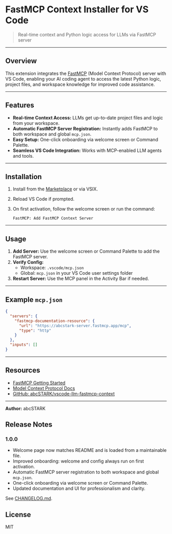 # FastMCP Context Installer for VS Code

> Real-time context and Python logic access for LLMs via FastMCP server

---

## Overview

This extension integrates the [FastMCP](https://gofastmcp.com/getting-started/welcome) (Model Context Protocol) server with VS Code, enabling your AI coding agent to access the latest Python logic, project files, and workspace knowledge for improved code assistance.

---

## Features

- **Real-time Context Access:** LLMs get up-to-date project files and logic from your workspace.
- **Automatic FastMCP Server Registration:** Instantly adds FastMCP to both workspace and global `mcp.json`.
- **Easy Setup:** One-click onboarding via welcome screen or Command Palette.
- **Seamless VS Code Integration:** Works with MCP-enabled LLM agents and tools.

---

## Installation

1. Install from the [Marketplace](https://marketplace.visualstudio.com/items?itemName=abcSTARK.vscode-llm-fastmcp-context) or via VSIX.
2. Reload VS Code if prompted.
3. On first activation, follow the welcome screen or run the command:

   ```
   FastMCP: Add FastMCP Context Server
   ```

---

## Usage

1. **Add Server:** Use the welcome screen or Command Palette to add the FastMCP server.
2. **Verify Config:**
   - Workspace: `.vscode/mcp.json`
   - Global: `mcp.json` in your VS Code user settings folder
3. **Restart Server:** Use the MCP panel in the Activity Bar if needed.

---

## Example `mcp.json`

```json
{
  "servers": {
    "fastmcp-documentation-resource": {
      "url": "https://abcstark-server.fastmcp.app/mcp",
      "type": "http"
    }
  },
  "inputs": []
}
```

---

## Resources

- [FastMCP Getting Started](https://gofastmcp.com/getting-started/welcome)
- [Model Context Protocol Docs](https://modelcontextprotocol.io/docs/getting-started/intro)
- [GitHub: abcSTARK/vscode-llm-fastmcp-context](https://github.com/abcSTARK/vscode-llm-fastmcp-context)

---

**Author:** abcSTARK

## Release Notes

### 1.0.0

- Welcome page now matches README and is loaded from a maintainable file.
- Improved onboarding: welcome and config always run on first activation.
- Automatic FastMCP server registration to both workspace and global `mcp.json`.
- One-click onboarding via welcome screen or Command Palette.
- Updated documentation and UI for professionalism and clarity.

See [CHANGELOG.md](./CHANGELOG.md).

## License

MIT
